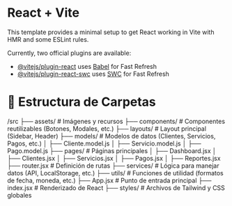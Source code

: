 # React + Vite

This template provides a minimal setup to get React working in Vite with HMR and some ESLint rules.

Currently, two official plugins are available:

- [@vitejs/plugin-react](https://github.com/vitejs/vite-plugin-react/blob/main/packages/plugin-react/README.md) uses [Babel](https://babeljs.io/) for Fast Refresh
- [@vitejs/plugin-react-swc](https://github.com/vitejs/vite-plugin-react-swc) uses [SWC](https://swc.rs/) for Fast Refresh


# 📂 Estructura de Carpetas

/src
  ├── assets/         # Imágenes y recursos
  ├── components/     # Componentes reutilizables (Botones, Modales, etc.)
  ├── layouts/        # Layout principal (Sidebar, Header)
  ├── models/         # Modelos de datos (Clientes, Servicios, Pagos, etc.)
  │   ├── Cliente.model.js
  │   ├── Servicio.model.js
  │   ├── Pago.model.js
  ├── pages/          # Páginas principales
  │   ├── Dashboard.jsx
  │   ├── Clientes.jsx
  │   ├── Servicios.jsx
  │   ├── Pagos.jsx
  │   ├── Reportes.jsx
  ├── router.jsx      # Definición de rutas
  ├── services/       # Lógica para manejar datos (API, LocalStorage, etc.)
  ├── utils/          # Funciones de utilidad (formatos de fecha, moneda, etc.)
  ├── App.jsx         # Punto de entrada principal
  ├── index.jsx       # Renderizado de React
  ├── styles/         # Archivos de Tailwind y CSS globales

